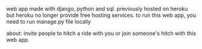 web app made with django, python and sql. 
previously hosted on heroku but heroku no longer provide free hosting services. 
to run this web app, you need to run manage.py file locally 

about: invite people to hitch a ride with you or join someone's hitch with this web app.
